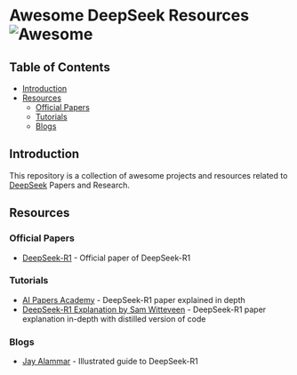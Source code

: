 # Awesome DeepSeek Resources ![Awesome](https://cdn.rawgit.com/sindresorhus/awesome/d7305f38d29fed78fa85652e3a63e154dd8e8829/media/badge.svg)

## Table of Contents
- [Introduction](#introduction)
- [Resources](#resources)
  - [Official Papers](#official-papers)
  - [Tutorials](#tutorials)
  - [Blogs](#blogs)

## Introduction

This repository is a collection of awesome projects and resources related to [DeepSeek](https://www.deepseek.com/) Papers and Research.

## Resources

### Official Papers
- [DeepSeek-R1](https://arxiv.org/abs/2501.12948) - Official paper of DeepSeek-R1

### Tutorials
- [AI Papers Academy](https://aipapersacademy.com/deepseek-r1/) - DeepSeek-R1 paper explained in depth
- [DeepSeek-R1 Explanation by Sam Witteveen](https://www.youtube.com/watch?v=gzZihJ5miZE&ab_channel=SamWitteveen) - DeepSeek-R1 paper explanation in-depth with distilled version of code

### Blogs
- [Jay Alammar](https://newsletter.languagemodels.co/p/the-illustrated-deepseek-r1) - Illustrated guide to DeepSeek-R1